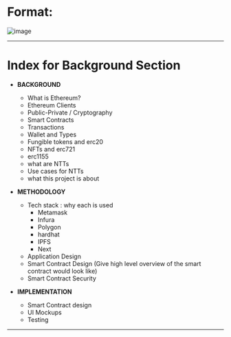 # Format: 

![image](https://user-images.githubusercontent.com/51917666/160225590-a54f7981-2b32-4a18-ab6e-5740f9c9ee54.png)

---

# Index for Background Section

- **BACKGROUND**
  - What is Ethereum?
  - Ethereum Clients 
  - Public-Private / Cryptography
  - Smart Contracts
  - Transactions
  - Wallet and Types
  - Fungible tokens and erc20   
  - NFTs and erc721
  - erc1155
  - what are NTTs
  - Use cases for NTTs
  - what this project is about

- **METHODOLOGY**
  - Tech stack : why each is used
    - Metamask
    - Infura
    - Polygon
    - hardhat
    - IPFS
    - Next 
  - Application Design
  - Smart Contract Design (Give high level overview of the smart contract would look like)
  - Smart Contract Security


- **IMPLEMENTATION**
  - Smart Contract design
  - UI Mockups
  - Testing
  
---
  
  







